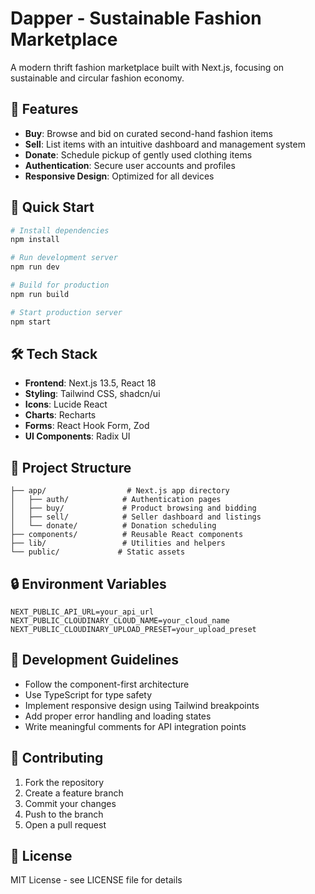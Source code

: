 # Dapper - Sustainable Fashion Marketplace

A modern thrift fashion marketplace built with Next.js, focusing on sustainable and circular fashion economy.

## 🌟 Features

- **Buy**: Browse and bid on curated second-hand fashion items
- **Sell**: List items with an intuitive dashboard and management system
- **Donate**: Schedule pickup of gently used clothing items
- **Authentication**: Secure user accounts and profiles
- **Responsive Design**: Optimized for all devices

## 🚀 Quick Start

```bash
# Install dependencies
npm install

# Run development server
npm run dev

# Build for production
npm run build

# Start production server
npm start
```

## 🛠 Tech Stack

- **Frontend**: Next.js 13.5, React 18
- **Styling**: Tailwind CSS, shadcn/ui
- **Icons**: Lucide React
- **Charts**: Recharts
- **Forms**: React Hook Form, Zod
- **UI Components**: Radix UI

## 📁 Project Structure

```
├── app/                  # Next.js app directory
│   ├── auth/            # Authentication pages
│   ├── buy/             # Product browsing and bidding
│   ├── sell/            # Seller dashboard and listings
│   └── donate/          # Donation scheduling
├── components/          # Reusable React components
├── lib/                 # Utilities and helpers
└── public/             # Static assets
```

## 🔒 Environment Variables

```env
NEXT_PUBLIC_API_URL=your_api_url
NEXT_PUBLIC_CLOUDINARY_CLOUD_NAME=your_cloud_name
NEXT_PUBLIC_CLOUDINARY_UPLOAD_PRESET=your_upload_preset
```

## 📝 Development Guidelines

- Follow the component-first architecture
- Use TypeScript for type safety
- Implement responsive design using Tailwind breakpoints
- Add proper error handling and loading states
- Write meaningful comments for API integration points

## 🤝 Contributing

1. Fork the repository
2. Create a feature branch
3. Commit your changes
4. Push to the branch
5. Open a pull request

## 📄 License

MIT License - see LICENSE file for details
